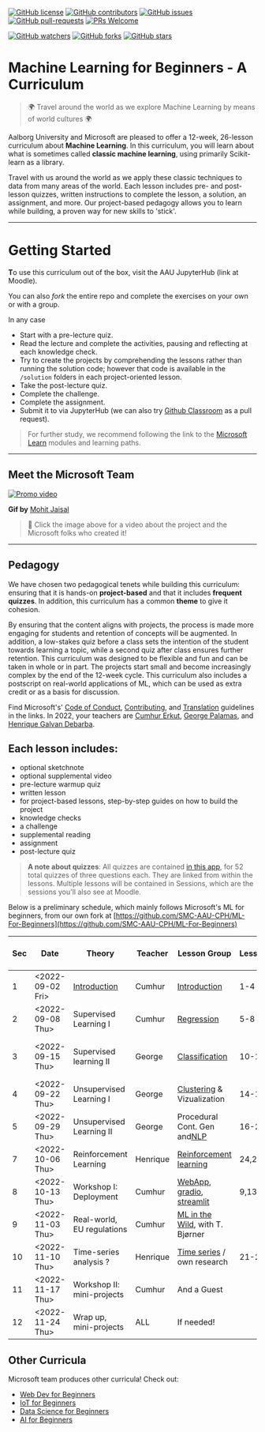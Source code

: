 [![GitHub license](https://img.shields.io/github/license/microsoft/ML-For-Beginners.svg)](https://github.com/SMC-AAU-CPH/ML-For-Beginners/blob/master/LICENSE)
[![GitHub contributors](https://img.shields.io/github/contributors/microsoft/ML-For-Beginners.svg)](https://github.com/SMC-AAU-CPH/ML-For-Beginners/graphs/contributors/)
[![GitHub issues](https://img.shields.io/github/issues/microsoft/ML-For-Beginners.svg)](https://github.com/SMC-AAU-CPH/ML-For-Beginners/issues/)
[![GitHub pull-requests](https://img.shields.io/github/issues-pr/microsoft/ML-For-Beginners.svg)](https://github.com/SMC-AAU-CPH/ML-For-Beginners/pulls/)
[![PRs Welcome](https://img.shields.io/badge/PRs-welcome-brightgreen.svg?style=flat-square)](http://makeapullrequest.com)

[![GitHub watchers](https://img.shields.io/github/watchers/microsoft/ML-For-Beginners.svg?style=social&label=Watch)](https://github.com/SMC-AAU-CPH/ML-For-Beginners/watchers/)
[![GitHub forks](https://img.shields.io/github/forks/microsoft/ML-For-Beginners.svg?style=social&label=Fork)](https://github.com/SMC-AAU-CPH/ML-For-Beginners/network/)
[![GitHub stars](https://img.shields.io/github/stars/microsoft/ML-For-Beginners.svg?style=social&label=Star)](https://github.com/SMC-AAU-CPH/ML-For-Beginners/stargazers/)

# Machine Learning for Beginners - A Curriculum

> 🌍 Travel around the world as we explore Machine Learning by means of world cultures 🌍

Aalborg University and Microsoft are pleased to offer a 12-week, 26-lesson curriculum about **Machine Learning**. In this curriculum, you will learn about what is sometimes called **classic machine learning**, using primarily Scikit-learn as a library.

Travel with us around the world as we apply these classic techniques to data from many areas of the world. Each lesson includes pre- and post-lesson quizzes, written instructions to complete the lesson, a solution, an assignment, and more. Our project-based pedagogy allows you to learn while building, a proven way for new skills to 'stick'.

---

# Getting Started

**T**o use this curriculum out of the box, visit the AAU JupyterHub (link at Moodle).

You can also *fork* the entire repo and complete the exercises on your own or with a group.

In any case

- Start with a pre-lecture quiz.
- Read the lecture and complete the activities, pausing and reflecting at each knowledge check.
- Try to create the projects by comprehending the lessons rather than running the solution code; however that code is available in the `/solution` folders in each project-oriented lesson.
- Take the post-lecture quiz.
- Complete the challenge.
- Complete the assignment.
- Submit it to via JupyterHub (we can also try [Github Classroom](https://classroom.github.com/classrooms/10246029-med7-mlme-22) as a pull request).

> For further study, we recommend following the link to the [Microsoft Learn](https://docs.microsoft.com/en-us/users/jenlooper-2911/collections/k7o7tg1gp306q4?WT.mc_id=academic-15963-cxa) modules and learning paths.

---

## Meet the Microsoft Team

[![Promo video](ml.gif)](https://youtu.be/Tj1XWrDSYJU "Promo video")

**Gif by** [Mohit Jaisal](https://linkedin.com/in/mohitjaisal)

> 🎥 Click the image above for a video about the project and the Microsoft folks who created it!

---

## Pedagogy

We have chosen two pedagogical tenets while building this curriculum: ensuring that it is hands-on **project-based** and that it includes **frequent quizzes**. In addition, this curriculum has a common **theme** to give it cohesion.

By ensuring that the content aligns with projects, the process is made more engaging for students and retention of concepts will be augmented. In addition, a low-stakes quiz before a class sets the intention of the student towards learning a topic, while a second quiz after class ensures further retention. This curriculum was designed to be flexible and fun and can be taken in whole or in part. The projects start small and become increasingly complex by the end of the 12-week cycle. This curriculum also includes a postscript on real-world applications of ML, which can be used as extra credit or as a basis for discussion.

Find Microsoft's' [Code of Conduct](CODE_OF_CONDUCT.md), [Contributing](CONTRIBUTING.md), and [Translation](TRANSLATIONS.md) guidelines in the links. In 2022, your teachers are [Cumhur Erkut](https://cerkut.github.io/), [George Palamas](https://vbn.aau.dk/en/persons/141622), and [Henrique Galvan Debarba](https://vbn.aau.dk/en/persons/153014).

## Each lesson includes:

- optional sketchnote
- optional supplemental video
- pre-lecture warmup quiz
- written lesson
- for project-based lessons, step-by-step guides on how to build the project
- knowledge checks
- a challenge
- supplemental reading
- assignment
- post-lecture quiz

> **A note about quizzes**: All quizzes are contained [in this app](https://gray-sand-07a10f403.1.azurestaticapps.net/), for 52 total quizzes of three questions each. They are linked from within the lessons. Multiple lessons will be contained in Sessions, which are the sessions you'll also see at Moodle.

Below is a preliminary schedule, which mainly follows Microsoft's ML for beginners, from our own fork at [https://github.com/SMC-AAU-CPH/ML-For-Beginners](https://github.com/SMC-AAU-CPH/ML-For-Beginners)

| **Sec** | **Date**   | **Theory**           | **Teacher** | **Lesson Group**                                                                  | **Lessons** | **Learning objectives addressed**                                                                                   |
| ------------- | ---------------- | -------------------------- | ----------------- | --------------------------------------------------------------------------------------- | ----------------- | ------------------------------------------------------------------------------------------------------------------------- |
| 1             | <2022-09-02 Fri> | [Introduction]()              | Cumhur            | [Introduction](1-Introduction/README.md)                                                   | 1-4               | Multivariate statistics                                                                                                   |
| 2             | <2022-09-08 Thu> | Supervised Learning I      | Cumhur            | [Regression](2-Regression/README.md)                                                       | 5-8               | Least-squares, ANN after[AI-For-Beginners](https://github.com/microsoft/AI-For-Beginners/blob/main/lessons/3-NeuralNetworks) |
| 3             | <2022-09-15 Thu> | Supervised learning II     | George            | [Classification](4-Classification/README.md)                                               | 10-12             | Bayesian, parametric, non-parametric, CNNs                                                                                |
| 4             | <2022-09-22 Thu> | Unsupervised Learning I    | George            | [Clustering](5-Clustering/README.md) & Vizualization                                       | 14-15             | k-means, GMMs, PCA, autoencoder                                                                                           |
| 5             | <2022-09-29 Thu> | Unsupervised Learning II   | George            | Procedural Cont. Gen and[NLP](6-NLP/README.md)                                             | 16-20             | Context and application                                                                                                   |
| 7             | <2022-10-06 Thu> | Reinforcement Learning     | Henrique          | [Reinforcement learning](8-Reinforcement/README)                                           | 24,25             | Q-learning, Gym                                                                                                           |
| 8             | <2022-10-13 Thu> | Workshop I: Deployment     | Cumhur            | [WebApp](3-Web-App/README.md), [gradio](https://gradio.app/), [streamlit](https://streamlit.io/) | 9,13              | Application to media                                                                                                      |
| 9             | <2022-11-03 Thu> | Real-world, EU regulations | Cumhur            | [ML in the Wild](9-Real-World/README.md), with T. Bjørner                                 |                   | Social aspects (from last year)                                                                                           |
| 10            | <2022-11-10 Thu> | Time-series analysis ?     | Henrique          | [Time series](8-TimeSeries/README.md) / own research                                       | 21-23             | E.g., movement {Geleijn:2021ds}                                                                                           |
| 11            | <2022-11-17 Thu> | Workshop II: mini-projects | Cumhur            | And a Guest                                                                             |                   |                                                                                                                           |
| 12            | <2022-11-24 Thu> | Wrap up, mini-projects     | ALL               | If needed!                                                                              |                   |                                                                                                                           |

## Other Curricula

Microsoft team produces other curricula! Check out:

- [Web Dev for Beginners](https://aka.ms/webdev-beginners)
- [IoT for Beginners](https://aka.ms/iot-beginners)
- [Data Science for Beginners](https://aka.ms/datascience-beginners)
- [AI for Beginners](https://aka.ms/ai-beginners)
